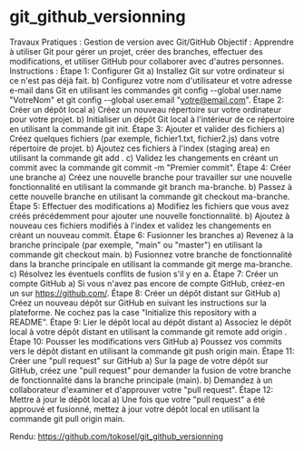 # git_github_versionning
Travaux Pratiques : Gestion de version avec Git/GitHub
Objectif : Apprendre à utiliser Git pour gérer un projet, créer des branches, effectuer des modifications, et
utiliser GitHub pour collaborer avec d'autres personnes.
Instructions :
Étape 1: Configurer Git
a) Installez Git sur votre ordinateur si ce n'est pas déjà fait.
b) Configurez votre nom d'utilisateur et votre adresse e-mail dans Git en utilisant les commandes git
config --global user.name "VotreNom" et git config --global user.email
"votre@email.com".
Étape 2: Créer un dépôt local
a) Créez un nouveau répertoire sur votre ordinateur pour votre projet.
b) Initialiser un dépôt Git local à l'intérieur de ce répertoire en utilisant la commande git init.
Étape 3: Ajouter et valider des fichiers
a) Créez quelques fichiers (par exemple, fichier1.txt, fichier2.js) dans votre répertoire de projet.
b) Ajoutez ces fichiers à l'index (staging area) en utilisant la commande git add <nom-dufichier>.
c) Validez les changements en créant un commit avec la commande git commit -m "Premier
commit".
Étape 4: Créer une branche
a) Créez une nouvelle branche pour travailler sur une nouvelle fonctionnalité en utilisant la commande
git branch ma-branche.
b) Passez à cette nouvelle branche en utilisant la commande git checkout ma-branche.
Étape 5: Effectuer des modifications
a) Modifiez les fichiers que vous avez créés précédemment pour ajouter une nouvelle fonctionnalité.
b) Ajoutez à nouveau ces fichiers modifiés à l'index et validez les changements en créant un nouveau
commit.
Étape 6: Fusionner les branches
a) Revenez à la branche principale (par exemple, "main" ou "master") en utilisant la commande git
checkout main.
b) Fusionnez votre branche de fonctionnalité dans la branche principale en utilisant la commande git
merge ma-branche.
c) Résolvez les éventuels conflits de fusion s'il y en a.
Étape 7: Créer un compte GitHub
a) Si vous n'avez pas encore de compte GitHub, créez-en un sur https://github.com/.
Étape 8: Créer un dépôt distant sur GitHub
a) Créez un nouveau dépôt sur GitHub en suivant les instructions sur la plateforme. Ne cochez pas la case
"Initialize this repository with a README".
Étape 9: Lier le dépôt local au dépôt distant
a) Associez le dépôt local à votre dépôt distant en utilisant la commande git remote add origin
<URL-du-repo-GitHub>.
Étape 10: Pousser les modifications vers GitHub
a) Poussez vos commits vers le dépôt distant en utilisant la commande git push origin main.
Étape 11: Créer une "pull request" sur GitHub
a) Sur la page de votre dépôt sur GitHub, créez une "pull request" pour demander la fusion de votre
branche de fonctionnalité dans la branche principale (main).
b) Demandez à un collaborateur d'examiner et d'approuver votre "pull request".
Étape 12: Mettre à jour le dépôt local
a) Une fois que votre "pull request" a été approuvé et fusionné, mettez à jour votre dépôt local en utilisant
la commande git pull origin main.

Rendu: https://github.com/tokosel/git_github_versionning
